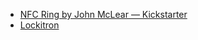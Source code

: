 *   [NFC Ring by John McLear — Kickstarter](http://kck.st/132aOwD)
*   [Lockitron](https://lockitron.com/preorder)
